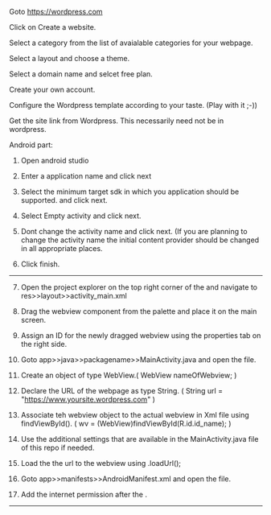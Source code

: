 Goto https://wordpress.com

Click on Create a website.

Select a category from the list of avaialable categories for your webpage.

Select a layout and choose a theme.

Select a domain name and selcet free plan.

Create your own account.

Configure the Wordpress template according to your taste. (Play with it ;-))

Get the site link from Wordpress. This necessarily need not be in wordpress. 

Android part:

1. Open android studio

2. Enter a application name and click next

3. Select the minimum target sdk in which you application should be supported. and click next.

4. Select Empty activity and click next.

5. Dont change the activity name and click next. (If you are planning to change the activity name the initial content provider should be changed in all appropriate places. 

6. Click finish. 
**********************************************************************************
7. Open the project explorer on the top right corner of the and navigate to res>>layout>>activity_main.xml

8. Drag the webview component from the palette and place it on the main screen. 

9. Assign an ID for the newly dragged webview using the properties tab on the right side. 

10. Goto app>>java>>packagename>>MainActivity.java and open the file.

11. Create an object of type WebView.( WebView nameOfWebview; )

12. Declare the URL of the webpage as type String. ( String url = "https://www.yoursite.wordpress.com" )

13. Associate teh webview object to the actual webview in Xml file using findViewById(). ( wv = (WebView)findViewById(R.id.id_name); )

14. Use the additional settings that are available in the MainActivity.java file of this repo if needed. 

15. Load the the url to the webview using <webviewname>.loadUrl(<URL stirng>); 

16. Goto app>>manifests>>AndroidManifest.xml and open the file.

17. Add the internet permission after the </application> .
<uses-permission android:name="android.permission.INTERNET"/>

************************************************************************************************
